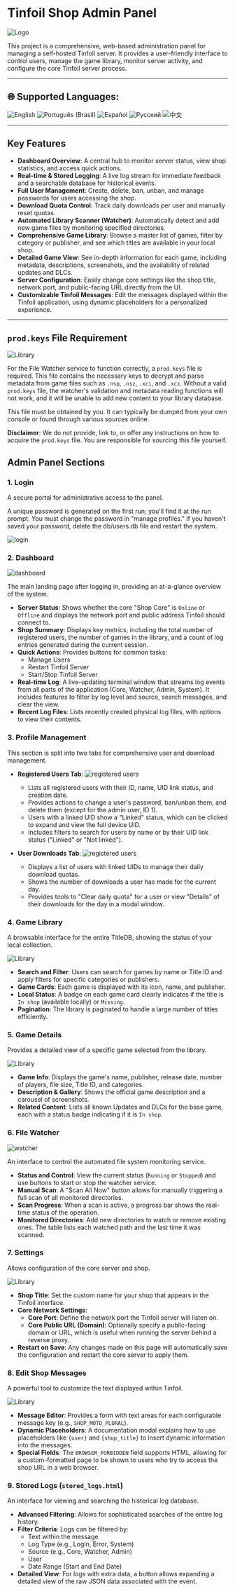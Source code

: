 # Tinfoil Shop Admin Panel


![Logo](https://i.imgur.com/X6u5b1a.png)

This project is a comprehensive, web-based administration panel for managing a self-hosted Tinfoil server. It provides a user-friendly interface to control users, manage the game library, monitor server activity, and configure the core Tinfoil server process.

---

## 🌐 Supported Languages:

![English](https://img.shields.io/badge/English-blue) ![Português (Brasil)](https://img.shields.io/badge/Portugu%C3%AAs%20(Brasil)-green) ![Español](https://img.shields.io/badge/Espa%C3%B1ol-orange) ![Русский](https://img.shields.io/badge/Русский-red) ![中文](https://img.shields.io/badge/%E4%B8%AD%E6%96%87-purple)

---

## Key Features

* **Dashboard Overview**: A central hub to monitor server status, view shop statistics, and access quick actions.
* **Real-time & Stored Logging**: A live log stream for immediate feedback and a searchable database for historical events.
* **Full User Management**: Create, delete, ban, unban, and manage passwords for users accessing the shop.
* **Download Quota Control**: Track daily downloads per user and manually reset quotas.
* **Automated Library Scanner (Watcher)**: Automatically detect and add new game files by monitoring specified directories.
* **Comprehensive Game Library**: Browse a master list of games, filter by category or publisher, and see which titles are available in your local shop.
* **Detailed Game View**: See in-depth information for each game, including metadata, descriptions, screenshots, and the availability of related updates and DLCs.
* **Server Configuration**: Easily change core settings like the shop title, network port, and public-facing URL directly from the UI.
* **Customizable Tinfoil Messages**: Edit the messages displayed within the Tinfoil application, using dynamic placeholders for a personalized experience.

---

## `prod.keys` File Requirement
![Library](https://i.imgur.com/oTkA3Dn.png)

For the File Watcher service to function correctly, a `prod.keys` file is required. This file contains the necessary keys to decrypt and parse metadata from game files such as `.nsp`, `.nsz`, `.xci`, and `.xcz`. Without a valid `prod.keys` file, the watcher's validation and metadata reading functions will not work, and it will be unable to add new content to your library database.

This file must be obtained by you. It can typically be dumped from your own console or found through various sources online.

**Disclaimer**: We do not provide, link to, or offer any instructions on how to acquire the `prod.keys` file. You are responsible for sourcing this file yourself.

## Admin Panel Sections

### 1. Login
A secure portal for administrative access to the panel.

A unique password is generated on the first run; you'll find it at the run prompt. You must change the password in "manage profiles." If you haven't saved your password, delete the db/users.db file and restart the system.

![login](https://i.imgur.com/S1Yk6Uu.png)

### 2. Dashboard
![dashboard](https://i.imgur.com/yKkPj77.jpeg)

The main landing page after logging in, providing an at-a-glance overview of the system.

* **Server Status**: Shows whether the core "Shop Core" is `Online` or `Offline` and displays the network port and public address Tinfoil should connect to.
* **Shop Summary**: Displays key metrics, including the total number of registered users, the number of games in the library, and a count of log entries generated during the current session.
* **Quick Actions**: Provides buttons for common tasks:
    * Manage Users
    * Restart Tinfoil Server
    * Start/Stop Tinfoil Server
* **Real-time Log**: A live-updating terminal window that streams log events from all parts of the application (Core, Watcher, Admin, System). It includes features to filter by log level and source, search messages, and clear the view.
* **Recent Log Files**: Lists recently created physical log files, with options to view their contents.

### 3. Profile Management

This section is split into two tabs for comprehensive user and download management.

* **Registered Users Tab**:
![registered users](https://i.imgur.com/0WTRtRW.png)

    * Lists all registered users with their ID, name, UID link status, and creation date.
    * Provides actions to change a user's password, ban/unban them, and delete them (except for the admin user, ID 1).
    * Users with a linked UID show a "Linked" status, which can be clicked to expand and view the full device UID.
    * Includes filters to search for users by name or by their UID link status ("Linked" or "Not linked").

* **User Downloads Tab**:
![registered users](https://i.imgur.com/bWCrH23.png)

    * Displays a list of users with linked UIDs to manage their daily download quotas.
    * Shows the number of downloads a user has made for the current day.
    * Provides tools to "Clear daily quota" for a user or view "Details" of their downloads for the day in a modal window.

### 4. Game Library
A browsable interface for the entire TitleDB, showing the status of your local collection.

![Library](https://i.imgur.com/rYaLZFe.png)

* **Search and Filter**: Users can search for games by name or Title ID and apply filters for specific categories or publishers.
* **Game Cards**: Each game is displayed with its icon, name, and publisher.
* **Local Status**: A badge on each game card clearly indicates if the title is `In shop` (available locally) or `Missing`.
* **Pagination**: The library is paginated to handle a large number of titles efficiently.

### 5. Game Details 
Provides a detailed view of a specific game selected from the library.

![Library](https://i.imgur.com/flJpNPN.png)

* **Game Info**: Displays the game's name, publisher, release date, number of players, file size, Title ID, and categories.
* **Description & Gallery**: Shows the official game description and a carousel of screenshots.
* **Related Content**: Lists all known Updates and DLCs for the base game, each with a status badge indicating if it is `In shop`.

### 6. File Watcher
![watcher](https://i.imgur.com/aNY35JO.png)

An interface to control the automated file system monitoring service.

* **Status and Control**: View the current status (`Running` or `Stopped`) and use buttons to start or stop the watcher service.
* **Manual Scan**: A "Scan All Now" button allows for manually triggering a full scan of all monitored directories.
* **Scan Progress**: When a scan is active, a progress bar shows the real-time status of the operation.
* **Monitored Directories**: Add new directories to watch or remove existing ones. The table lists each watched path and the last time it was scanned.

### 7. Settings
Allows configuration of the core server and shop.

![Library](https://i.imgur.com/S8VR7QO.png)

* **Shop Title**: Set the custom name for your shop that appears in the Tinfoil interface.
* **Core Network Settings**:
    * **Core Port**: Define the network port the Tinfoil server will listen on.
    * **Core Public URL (Domain)**: Optionally specify a public-facing domain or URL, which is useful when running the server behind a reverse proxy.
* **Restart on Save**: Any changes made on this page will automatically save the configuration and restart the core server to apply them.

### 8. Edit Shop Messages
A powerful tool to customize the text displayed within Tinfoil.

![Library](https://i.imgur.com/ffkX1mM.png)

* **Message Editor**: Provides a form with text areas for each configurable message key (e.g., `SHOP_MOTD_PLURAL`).
* **Dynamic Placeholders**: A documentation modal explains how to use placeholders like `{user}` and `{shop_title}` to insert dynamic information into the messages.
* **Special Fields**: The `BROWSER_FORBIDDEN` field supports HTML, allowing for a custom-formatted page to be shown to users who try to access the shop URL in a web browser.

### 9. Stored Logs (`stored_logs.html`)
An interface for viewing and searching the historical log database.

* **Advanced Filtering**: Allows for sophisticated searches of the entire log history.
* **Filter Criteria**: Logs can be filtered by:
    * Text within the message
    * Log Type (e.g., Login, Error, System)
    * Source (e.g., Core, Watcher, Admin)
    * User
    * Date Range (Start and End Date)
* **Detailed View**: For logs with extra data, a button allows expanding a detailed view of the raw JSON data associated with the event.
